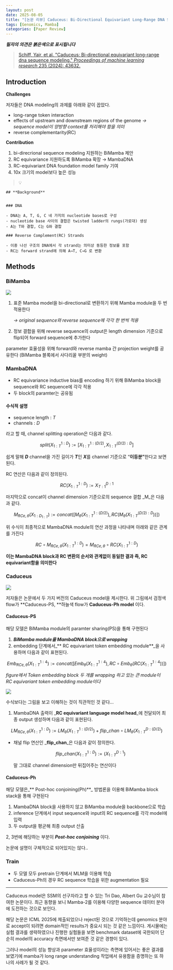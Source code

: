 ```yaml
---
layout: post
date: 2025-08-05
title: "[논문 리뷰] Caduceus: Bi-Directional Equivariant Long-Range DNA Sequence Modeling"
tags: [Genomics, Mamba]
categories: [Paper Review]
---
```


<span class="notion-red">_**필자의 의견은 붉은색으로 표시됩니다**_</span>


> [Schiff, Yair, et al. "Caduceus: Bi-directional equivariant long-range dna sequence modeling." ](https://pmc.ncbi.nlm.nih.gov/articles/PMC12189541/)[_Proceedings of machine learning research_](https://pmc.ncbi.nlm.nih.gov/articles/PMC12189541/)[ 235 (2024): 43632.](https://pmc.ncbi.nlm.nih.gov/articles/PMC12189541/)



## Introduction


**Challenges**


저자들은 DNA modeling의 과제를 아래와 같이 꼽았다.

- long-range token interaction
- effects of upstream and downstream regions of the genome 
_→ sequence model이 양방향 context를 처리해야 함을 의미_
- reverse complementarity(RC)

**Contribution**

1. bi-direcrional sequence modeling 지원하는 BiMamba 제안
1. RC equivariance 지원하도록 BiMamba 확장 → MambaDNA
1. RC-equivariant DNA foundation model family 기여
1. 10x 크기의 model보다 높은 성능

> 💡 


	## **Background**


	### DNA

	- DNA는 A, T, G, C 네 가지의 nucleotide bases로 구성
	- nucleotide base 사이의 결합은 twisted ladder의 rungs(가로대) 생성
	- A는 T와 결합, C는 G와 결합

	### Reverse Complement(RC) Strands

	- 이중 나선 구조의 DNA에서 각 strand는 의미상 동등한 정보를 포함
	- RC는 forward strand에 의해 A→T, C→G 로 변환


## Methods



### BiMamba


![](https://prod-files-secure.s3.us-west-2.amazonaws.com/542b861c-36a8-4051-84e5-8804b6728dba/2c247d59-7815-4980-99f0-8f0d21f445a7/image.png?X-Amz-Algorithm=AWS4-HMAC-SHA256&X-Amz-Content-Sha256=UNSIGNED-PAYLOAD&X-Amz-Credential=ASIAZI2LB46644FNS524%2F20250929%2Fus-west-2%2Fs3%2Faws4_request&X-Amz-Date=20250929T040106Z&X-Amz-Expires=3600&X-Amz-Security-Token=IQoJb3JpZ2luX2VjEEEaCXVzLXdlc3QtMiJHMEUCIQC6XAujlkv59STKN2Py%2FexF%2FrGEH2Bpy0wU52FOZfqCLAIgROKSR2c3Qa%2Br3mi3h%2Bd8nyUrWmS7yO0NWg7WyptjEpYqiAQIyv%2F%2F%2F%2F%2F%2F%2F%2F%2F%2FARAAGgw2Mzc0MjMxODM4MDUiDBnvtK4KhDyhr8mH2CrcA%2BQh6u0vgTUaW%2FeoSWKanFsD5lAm9W59%2B84zo%2F2kq0%2BG91CmqupZm2jgfGJ1x7Xt%2FRChEgykRM4koTnakaxpZdB6PU%2BCFyFcvz2G3E41r1x5wUMI7CtjK3JHzzR4VJvnwcPGBeGXx5f3XWA%2B5pDU2aP7moKT7j2nUwCNLyeQpfEqeMxzgfvyNVmdsg6ixNiv7qrfFAg5WKWCFNRStNSV1m4KytLIWV4oTyVQSq0ZeiK%2BNLyYmxaWYgtaHWB4ghY1eY2WVKCj3mfvskkW7XQRYkR18vFsPO4CUP5hbP0%2FpFgeQvUVSpT%2FjFRox%2FS3KcUZYe1Y6LLxlvLWYxiz3fC2bGZdlvLzsWHiBblH5hXI7GPslGq28JIzQD6TtIWK%2FlROi5Xpj2ax1%2FKwU%2FgNWA3zSYJcxLyKaXLJ4FOGqCElN0dzjzxlztqHaQ0AkH%2FHOA7tadxjfZBjEvy0VMa0iRmTePDZbH8hdoI2Ht1Cyk091CPvvdMT%2F5ukH9rMTQ9%2FNb6AgQXt2XSfYQO1%2FkWWG1ScX8bZlQApIBap9OloeWGaJ6UelKpFHJP0XEk1EPBoj6UhGGyXRmpdY04834NGvx%2BG3fGnj3Xz46BFOwWbxMM9oV3GUCAQFiyKlZY1C3kZMJar58YGOqUBe70Y%2B28qwWo5terQp4hW%2BurB3mz%2FvjrmYYI4aXtTOEE8KmROHbXIDh%2BNFV6o3X67Kmz3otybOtw3yo7CUBhhpEvwP1rQToUv1lOcSqRHbiP4N91L%2BVvIlwCmn7%2BI6aPCwllsl%2FadkRehOslYGPeS9cC6iQYIcDIvBUbfbs4n6WnfzzwPqNYTTlAPxOXnBpEq8lqHY%2F9p7dfckmQXTrdhnO4zjId5&X-Amz-Signature=c28e53f767eab69570c5a830ac1e7a03dd6377b03192a755de084146ac1f1764&X-Amz-SignedHeaders=host&x-amz-checksum-mode=ENABLED&x-id=GetObject)

1. 표준 Mamba model을 bi-directional로 변환하기 위해 Mamba module을 두 번 적용한다

	_→ original sequence와 reverse sequence에 각각 한 번씩 적용_

1. 정보 결합을 위해 reverse sequence의 output은 length dimension 기준으로 flip되어 forward sequence에 추가한다

parameter 효율성을 위해 forward와 reverse mamba 간 projection weight를 공유한다 (BiMamba 블록에서 사다리꼴 부분의 weight)



### MambaDNA

- RC equivariance inductive bias를 encoding 하기 위해 BiMamba block을 sequence와 RC sequence에 각각 적용
- 두 block의 paramter는 공유됨


#### 수식적 설명

- sequence length : _T_
- channels : _D_

라고 할 때,  channel splitting operation은 다음과 같다.


$$
split(X^{1:D}_{1:T}):=[X^{1:(D/2)}_{1:T},X^{(D/2):D}_{1:T}]
$$


<span class="notion-red">쉽게 말해 </span><span class="notion-red">_**D**_</span><span class="notion-red"> channel을 가진 길이가 </span><span class="notion-red">_**T**_</span><span class="notion-red">인 </span><span class="notion-red">_**X**_</span><span class="notion-red">를 channel 기준으로 “</span><span class="notion-red">**이등분”**</span><span class="notion-red">한다고 보면 된다.</span>


RC 연산은 다음과 같이 정의된다.


$$
RC(X^{1:D}_{1:T}):=X^{D:1}_{T:1}
$$


마지막으로 concat이 channel dimension 기준으로의 sequence 결합 _M_은 다음과 같다.


$$
M_{RCe,\theta}(X_{1:D_{1:T}}):=concat([M_{\theta}(X^{1:(D/2)}_{1:T}),RC(M_{\theta}(X^{(D/2):D}_{1:T}))])
$$


위 수식이 최종적으로 MambaDNA module의 연산 과정을 나타내며 아래와 같은 관계를 가진다


$$
RC\circ M_{RCe,\theta}(X^{1:D}_{1:T}) = M_{RCe,\theta} \circ RC(X^{1:D}_{1:T})
$$


**이는 MambaDNA block과 RC 변환의 순서와 관계없이 동일한 결과 즉, RC equivariant함을 의미한다**



### Caduceus


![](https://prod-files-secure.s3.us-west-2.amazonaws.com/542b861c-36a8-4051-84e5-8804b6728dba/f94a60d7-8145-473b-aef9-7c68d3ec604a/image.png?X-Amz-Algorithm=AWS4-HMAC-SHA256&X-Amz-Content-Sha256=UNSIGNED-PAYLOAD&X-Amz-Credential=ASIAZI2LB46644FNS524%2F20250929%2Fus-west-2%2Fs3%2Faws4_request&X-Amz-Date=20250929T040106Z&X-Amz-Expires=3600&X-Amz-Security-Token=IQoJb3JpZ2luX2VjEEEaCXVzLXdlc3QtMiJHMEUCIQC6XAujlkv59STKN2Py%2FexF%2FrGEH2Bpy0wU52FOZfqCLAIgROKSR2c3Qa%2Br3mi3h%2Bd8nyUrWmS7yO0NWg7WyptjEpYqiAQIyv%2F%2F%2F%2F%2F%2F%2F%2F%2F%2FARAAGgw2Mzc0MjMxODM4MDUiDBnvtK4KhDyhr8mH2CrcA%2BQh6u0vgTUaW%2FeoSWKanFsD5lAm9W59%2B84zo%2F2kq0%2BG91CmqupZm2jgfGJ1x7Xt%2FRChEgykRM4koTnakaxpZdB6PU%2BCFyFcvz2G3E41r1x5wUMI7CtjK3JHzzR4VJvnwcPGBeGXx5f3XWA%2B5pDU2aP7moKT7j2nUwCNLyeQpfEqeMxzgfvyNVmdsg6ixNiv7qrfFAg5WKWCFNRStNSV1m4KytLIWV4oTyVQSq0ZeiK%2BNLyYmxaWYgtaHWB4ghY1eY2WVKCj3mfvskkW7XQRYkR18vFsPO4CUP5hbP0%2FpFgeQvUVSpT%2FjFRox%2FS3KcUZYe1Y6LLxlvLWYxiz3fC2bGZdlvLzsWHiBblH5hXI7GPslGq28JIzQD6TtIWK%2FlROi5Xpj2ax1%2FKwU%2FgNWA3zSYJcxLyKaXLJ4FOGqCElN0dzjzxlztqHaQ0AkH%2FHOA7tadxjfZBjEvy0VMa0iRmTePDZbH8hdoI2Ht1Cyk091CPvvdMT%2F5ukH9rMTQ9%2FNb6AgQXt2XSfYQO1%2FkWWG1ScX8bZlQApIBap9OloeWGaJ6UelKpFHJP0XEk1EPBoj6UhGGyXRmpdY04834NGvx%2BG3fGnj3Xz46BFOwWbxMM9oV3GUCAQFiyKlZY1C3kZMJar58YGOqUBe70Y%2B28qwWo5terQp4hW%2BurB3mz%2FvjrmYYI4aXtTOEE8KmROHbXIDh%2BNFV6o3X67Kmz3otybOtw3yo7CUBhhpEvwP1rQToUv1lOcSqRHbiP4N91L%2BVvIlwCmn7%2BI6aPCwllsl%2FadkRehOslYGPeS9cC6iQYIcDIvBUbfbs4n6WnfzzwPqNYTTlAPxOXnBpEq8lqHY%2F9p7dfckmQXTrdhnO4zjId5&X-Amz-Signature=95f075093947cae3e44ae58de27b1ced92587531b88d13b56263c960fc36896c&X-Amz-SignedHeaders=host&x-amz-checksum-mode=ENABLED&x-id=GetObject)


저자들은 논문에서 두 가지 버전의 Caduceus model을 제시한다. 위 그림에서 검정색 flow가 **Caduceus-PS, **하늘색 flow가 **Caduceus-Ph model** 이다.



#### Caduceus-PS


해당 모델은 BiMamba module의 paramter sharing(PS)을 통해 구현된다

1. _**BiMamba module을 MambaDNA block으로 wrapping**_
1. embedding 단계에서_** RC equivariant token embedding module**_을 사용하며 다음과 같이 표현된다.

$$
Emb_{RCe,\theta}(X^{1:4}_{1:T}):=concat([Emb_{\theta}(X^{1:4}_{1:T}),RC \circ Emb_{\theta}(RC(X^{1:4}_{1:T}))])
$$


_figure에서 Token embedding block 두 개를 wrapping 하고 있는 큰 module이 RC equivariant token embedding module이다_


![](https://prod-files-secure.s3.us-west-2.amazonaws.com/542b861c-36a8-4051-84e5-8804b6728dba/b175e4da-71eb-4e91-8c23-a06dabe673c9/image.png?X-Amz-Algorithm=AWS4-HMAC-SHA256&X-Amz-Content-Sha256=UNSIGNED-PAYLOAD&X-Amz-Credential=ASIAZI2LB46644FNS524%2F20250929%2Fus-west-2%2Fs3%2Faws4_request&X-Amz-Date=20250929T040106Z&X-Amz-Expires=3600&X-Amz-Security-Token=IQoJb3JpZ2luX2VjEEEaCXVzLXdlc3QtMiJHMEUCIQC6XAujlkv59STKN2Py%2FexF%2FrGEH2Bpy0wU52FOZfqCLAIgROKSR2c3Qa%2Br3mi3h%2Bd8nyUrWmS7yO0NWg7WyptjEpYqiAQIyv%2F%2F%2F%2F%2F%2F%2F%2F%2F%2FARAAGgw2Mzc0MjMxODM4MDUiDBnvtK4KhDyhr8mH2CrcA%2BQh6u0vgTUaW%2FeoSWKanFsD5lAm9W59%2B84zo%2F2kq0%2BG91CmqupZm2jgfGJ1x7Xt%2FRChEgykRM4koTnakaxpZdB6PU%2BCFyFcvz2G3E41r1x5wUMI7CtjK3JHzzR4VJvnwcPGBeGXx5f3XWA%2B5pDU2aP7moKT7j2nUwCNLyeQpfEqeMxzgfvyNVmdsg6ixNiv7qrfFAg5WKWCFNRStNSV1m4KytLIWV4oTyVQSq0ZeiK%2BNLyYmxaWYgtaHWB4ghY1eY2WVKCj3mfvskkW7XQRYkR18vFsPO4CUP5hbP0%2FpFgeQvUVSpT%2FjFRox%2FS3KcUZYe1Y6LLxlvLWYxiz3fC2bGZdlvLzsWHiBblH5hXI7GPslGq28JIzQD6TtIWK%2FlROi5Xpj2ax1%2FKwU%2FgNWA3zSYJcxLyKaXLJ4FOGqCElN0dzjzxlztqHaQ0AkH%2FHOA7tadxjfZBjEvy0VMa0iRmTePDZbH8hdoI2Ht1Cyk091CPvvdMT%2F5ukH9rMTQ9%2FNb6AgQXt2XSfYQO1%2FkWWG1ScX8bZlQApIBap9OloeWGaJ6UelKpFHJP0XEk1EPBoj6UhGGyXRmpdY04834NGvx%2BG3fGnj3Xz46BFOwWbxMM9oV3GUCAQFiyKlZY1C3kZMJar58YGOqUBe70Y%2B28qwWo5terQp4hW%2BurB3mz%2FvjrmYYI4aXtTOEE8KmROHbXIDh%2BNFV6o3X67Kmz3otybOtw3yo7CUBhhpEvwP1rQToUv1lOcSqRHbiP4N91L%2BVvIlwCmn7%2BI6aPCwllsl%2FadkRehOslYGPeS9cC6iQYIcDIvBUbfbs4n6WnfzzwPqNYTTlAPxOXnBpEq8lqHY%2F9p7dfckmQXTrdhnO4zjId5&X-Amz-Signature=f6df683a3476284ba6767a988679b95546b3aea6d8943c0e78ba71b63d1c97e8&X-Amz-SignedHeaders=host&x-amz-checksum-mode=ENABLED&x-id=GetObject)


<span class="notion-red">수식보다는 그림을 보고 이해하는 것이 직관적인 것 같다…</span>

1. MambaDNA 출력이 _**RC equivariant language model head**_에 전달되어 최종 output 생성하며 다음과 같이 표현된다.

$$
LM_{RCe,\theta}(X^{1:D}_{1:T}):= LM_{\theta}(X^{1:(D/2)}_{1:T})+flip\_chan\circ LM_{\theta}(X^{D:(D/2)}_{1:T})
$$

- 채널 flip 연산인 _**flip\_chan**_은 다음과 같이 정의한다.

	$$
	flip\_chan(X^{1:D}_{1:T}):=(X^{D:1}_{1:T})
	$$


	말 그대로 channel dimension만 뒤집어주는 연산이다



#### Caduceus-Ph


해당 모델은_** Post-hoc conjoining(Ph)**_ 방법론을 이용해 BiMamba block stack을 통해 구현된다

1. MambaDNA block을 사용하지 않고 BiMamba module을 backbone으로 학습
1. inference 단계에서 input sequence와 input의 RC sequence를 각각 model에 입력
1. 두 output을 평균해 최종 output 산출

2, 3번에 해당하는 부분이 _**Post-hoc conjoining**_ 이다.


<span class="notion-red">논문에 설명이 구체적으로 되어있지는 않다..</span>



### Train

- 두 모델 모두 pretrain 단계에서 MLM을 이용해 학습
- Caduceus-Ph의 경우 RC sequence 학습을 위한 augmentation 필요

---


<span class="notion-red">Caduceus model은 SSM의 선구자라고 할 수 있는 Tri Dao, Albert Gu 교수님이 참여한 논문이다. 최근 동향을 보니 Mamba-2를 이용해 다양한 sequence 데이터 분야에 도전하는 것으로 보인다.</span>


<span class="notion-red">해당 논문은 ICML 2025에 제출되었으나 reject된 것으로 기억하는데 genomics 분야로 accept이 되려면 domain적인 results가 중요시 되는 것 같은 느낌이다. 게시물에는 실험 결과를 생략하였으나 진행한 실험들을 보면 benchmark dataset에 국한되어 단순히 model의 accuracy 측면에서만 보여준 것 같은 경향이 있다.</span>


<span class="notion-red">그러나 model의 성능 향상과 parameter 효율성이라는 측면에 있어서는 좋은 결과를 보였기에 mamba가 long range understanding 작업에서 유용함을 증명하는 또 하나의 사례가 될 것 같다.</span>

